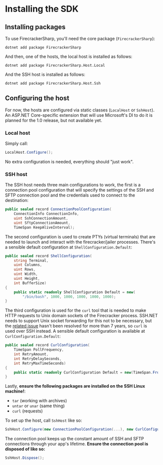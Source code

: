# Installing the SDK

## Installing packages

To use FirecrackerSharp, you'll need the core package (`FirecrackerSharp`):

```dotnet add package FirecrackerSharp```

And then, one of the hosts, the local host is installed as follows:

```dotnet add package FirecrackerSharp.Host.Local```

And the SSH host is installed as follows:

```dotnet add package FirecrackerSharp.Host.Ssh```

## Configuring the host

For now, the hosts are configured via static classes (`LocalHost` or `SshHost`). An ASP.NET Core-specific extension that will use Microsoft's DI to do it is planned for the 1.0 release, but not available yet.

### Local host

Simply call:

```cs
LocalHost.Configure();
```

No extra configuration is needed, everything should "just work".

### SSH host

The SSH host needs three main configurations to work, the first is a connection pool configuration that will specify the settings of the SSH and SFTP connection pool and the credentials used to connect to the destination:

```cs
public sealed record ConnectionPoolConfiguration(
    ConnectionInfo ConnectionInfo,
    uint SshConnectionAmount,
    uint SftpConnectionAmount,
    TimeSpan KeepAliveInterval);
```

The second configuration is used to create PTYs (virtual terminals) that are needed to launch and interact with the firecracker/jailer processes. There's a sensible default configuration at `ShellConfiguration.Default`:

```cs
public sealed record ShellConfiguration(
    string Terminal,
    uint Columns,
    uint Rows,
    uint Width,
    uint Height,
    int BufferSize)
{
    public static readonly ShellConfiguration Default = new(
        "/bin/bash", 1000, 1000, 1000, 1000, 1000);
}
```

The third configuration is used for the `curl` tool that is needed to make HTTP requests to Unix domain sockets of the Firecracker process. SSH.NET needs to support Unix socket forwarding for this not to be necessary, but the [related issue](https://github.com/sshnet/SSH.NET/issues/238) hasn't been resolved for more than 7 years, so `curl` is used over SSH instead. A sensible default configuration is available at `CurlConfiguration.Default`:

```cs
public sealed record CurlConfiguration(
    TimeSpan PollFrequency,
    int RetryAmount,
    int RetryDelaySeconds,
    int RetryMaxTimeSeconds)
{
    public static readonly CurlConfiguration Default = new(TimeSpan.FromMilliseconds(5), 1, 0, 20);
}
```

Lastly, **ensure the following packages are installed on the SSH Linux machine!**:

- `tar` (working with archives)
- `untar` or `unar` (same thing)
- `curl` (requests)

To set up the host, call `SshHost` like so:

```cs
SshHost.Configure(new ConnectionPoolConfiguration(...), new CurlConfiguration(...), new ShellConfiguration(...));
```

The connection pool keeps up the constant amount of SSH and SFTP connections through your app's lifetime. **Ensure the connection pool is disposed of like so:**

```cs
SshHost.Dispose();
```
